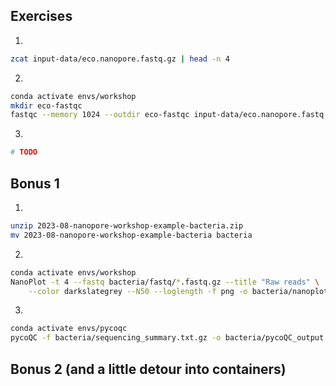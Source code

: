 ## Exercises

1)

```bash
zcat input-data/eco.nanopore.fastq.gz | head -n 4
```

2)

```bash
conda activate envs/workshop
mkdir eco-fastqc
fastqc --memory 1024 --outdir eco-fastqc input-data/eco.nanopore.fastq.gz
```

3)

```bash
# TODO
```

## Bonus 1

1)

```bash
unzip 2023-08-nanopore-workshop-example-bacteria.zip
mv 2023-08-nanopore-workshop-example-bacteria bacteria
```

2)

```bash
conda activate envs/workshop
NanoPlot -t 4 --fastq bacteria/fastq/*.fastq.gz --title "Raw reads" \
    --color darkslategrey --N50 --loglength -f png -o bacteria/nanoplot/raw
```

3)

```bash
conda activate envs/pycoqc
pycoQC -f bacteria/sequencing_summary.txt.gz -o bacteria/pycoQC_output.html
```

## Bonus 2 (and a little detour into containers)
